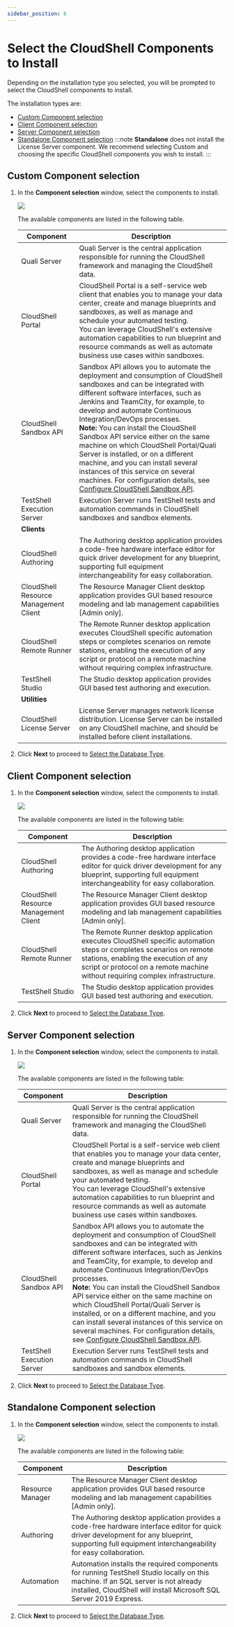 ```yaml
---
sidebar_position: 6
---
```


# Select the CloudShell Components to Install

Depending on the installation type you selected, you will be prompted to select the CloudShell components to install.

The installation types are:

- [Custom Component selection](./select-components.md#custom-component-selection)
- [Client Component selection](./select-components.md#client-component-selection)
- [Server Component selection](./select-components.md#server-component-selection)
- [Standalone Component selection](./select-components.md#standalone-component-selection)
:::note
**Standalone** does not install the License Server component. We recommend selecting Custom and choosing the specific CloudShell components you wish to install.
:::
## Custom Component selection

1. In the **Component selection** window, select the components to install.
    
    ![](/Images/IG2/Select-an-installation-option_1.png)
    
    The available components are listed in the following table.
    
    | Component                         | Description                                                                                                                                                                                                                                                                                                                                                                                                                                                                                                                      |
    |-----------------------------------|----------------------------------------------------------------------------------------------------------------------------------------------------------------------------------------------------------------------------------------------------------------------------------------------------------------------------------------------------------------------------------------------------------------------------------------------------------------------------------------------------------------------------------|
    | Quali Server                      | Quali Server is the central application responsible for running the CloudShell framework and managing the CloudShell data.                                                                                                                                                                                                                                                                                                                                                                                                       |
    | CloudShell Portal                 | CloudShell Portal is a self-service web client that enables you to manage your data center, create and manage blueprints and sandboxes, as well as manage and schedule your automated testing. <br />You can leverage CloudShell's extensive automation capabilities to run blueprint and resource commands as well as automate business use cases within sandboxes.                                                                                                                                                                     |
    | CloudShell Sandbox API            | Sandbox API allows you to automate the deployment and consumption of CloudShell sandboxes and can be integrated with different software interfaces, such as Jenkins and TeamCity, for example, to develop and automate Continuous Integration/DevOps processes. <br />**Note:** You can install the CloudShell Sandbox API service either on the same machine on which CloudShell Portal/Quali Server is installed, or on a different machine, and you can install several instances of this service on several machines. For configuration details, see [Configure CloudShell Sandbox API](../../configure-products/config-sandbox-api.md). |
    | TestShell Execution Server        | Execution Server runs TestShell tests and automation commands in CloudShell sandboxes and sandbox elements. |
    | **Clients** |
    | CloudShell Authoring              | The Authoring desktop application provides a code-free hardware interface editor for quick driver development for any blueprint, supporting full equipment interchangeability for easy collaboration.                                                                                                                                                                                                                                                                                                                              |
    | CloudShell Resource Management Client | The Resource Manager Client desktop application provides GUI based resource modeling and lab management capabilities [Admin only].                                                                                                                                                                                                                                                                                                                                       |
    | CloudShell Remote Runner          | The Remote Runner desktop application executes CloudShell specific automation steps or completes scenarios on remote stations, enabling the execution of any script or protocol on a remote machine without requiring complex infrastructure.                                                                                                                                                                                                                                                                                      |
    | TestShell Studio                  | The Studio desktop application provides GUI based test authoring and execution. |
    | **Utilities** |
    | CloudShell License Server         | License Server manages network license distribution. License Server can be installed on any CloudShell machine, and should be installed before client installations.                                                                                                                                                                                                                                                                                                                                                            |
    
2. Click **Next** to proceed to [Select the Database Type](./select-database-type/index.md).

## Client Component selection

1. In the **Component selection** window, select the components to install.
    
    ![](/Images/IG2/Select-an-installation-option_client.png)
    
    The available components are listed in the following table:
    
    | Component                               | Description                                                                                                                                                                                                                                                                                                                                                             |
    |-----------------------------------------|-------------------------------------------------------------------------------------------------------------------------------------------------------------------------------------------------------------------------------------------------------------------------------------------------------------------------------------------------------------------------|
    | CloudShell Authoring                    | The Authoring desktop application provides a code-free hardware interface editor for quick driver development for any blueprint, supporting full equipment interchangeability for easy collaboration.                                                                                                                                                                     |
    | CloudShell Resource Management Client   | The Resource Manager Client desktop application provides GUI based resource modeling and lab management capabilities [Admin only].                                                                                                                                                                                                                                       |
    | CloudShell Remote Runner                | The Remote Runner desktop application executes CloudShell specific automation steps or completes scenarios on remote stations, enabling the execution of any script or protocol on a remote machine without requiring complex infrastructure.                                                                                                                           |
    | TestShell Studio                        | The Studio desktop application provides GUI based test authoring and execution.                                                                                                                                                                                                                                                                                          |
    
2. Click **Next** to proceed to [Select the Database Type](./select-database-type/index.md).

## Server Component selection

1. In the **Component selection** window, select the components to install.
    
    ![](/Images/IG2/Select-an-installation-option_server.png)
    
    The available components are listed in the following table:
    
    | Component                         | Description                                                                                                                                                                                                                                                                                                                                                                                                                                                                                                                      |
    |-----------------------------------|----------------------------------------------------------------------------------------------------------------------------------------------------------------------------------------------------------------------------------------------------------------------------------------------------------------------------------------------------------------------------------------------------------------------------------------------------------------------------------------------------------------------------------|
    | Quali Server                      | Quali Server is the central application responsible for running the CloudShell framework and managing the CloudShell data.                                                                                                                                                                                                                                                                                                                                                                                                       |
    | CloudShell Portal                 | CloudShell Portal is a self-service web client that enables you to manage your data center, create and manage blueprints and sandboxes, as well as manage and schedule your automated testing. <br />You can leverage CloudShell's extensive automation capabilities to run blueprint and resource commands as well as automate business use cases within sandboxes.                                                                                                                                                                     |
    | CloudShell Sandbox API            | Sandbox API allows you to automate the deployment and consumption of CloudShell sandboxes and can be integrated with different software interfaces, such as Jenkins and TeamCity, for example, to develop and automate Continuous Integration/DevOps processes. <br />**Note:** You can install the CloudShell Sandbox API service either on the same machine on which CloudShell Portal/Quali Server is installed, or on a different machine, and you can install several instances of this service on several machines. For configuration details, see [Configure CloudShell Sandbox API](../../configure-products/config-sandbox-api.md). |
    | TestShell Execution Server        | Execution Server runs TestShell tests and automation commands in CloudShell sandboxes and sandbox elements.                                                                                                                                                                                                                                                                                                                                                                                                                    |
    
2. Click **Next** to proceed to [Select the Database Type](./select-database-type/index.md).

## Standalone Component selection

1. In the **Component selection** window, select the components to install.
    
    ![](/Images/IG2/Select-an-installation-option_standalone.png)
    
    The available components are listed in the following table:
    
    | Component        | Description                                                                                                                                                                                                                               |
    |------------------|-------------------------------------------------------------------------------------------------------------------------------------------------------------------------------------------------------------------------------------------|
    | Resource Manager | The Resource Manager Client desktop application provides GUI based resource modeling and lab management capabilities [Admin only].                                                                                                          |
    | Authoring        | The Authoring desktop application provides a code-free hardware interface editor for quick driver development for any blueprint, supporting full equipment interchangeability for easy collaboration.                                        |
    | Automation       | Automation installs the required components for running TestShell Studio locally on this machine. If an SQL server is not already installed, CloudShell will install Microsoft SQL Server 2019 Express.                                    |


2. Click **Next**      to proceed to [Select the Database Type](./select-database-type/index.md).